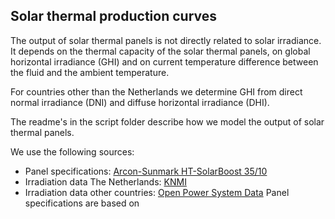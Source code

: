 ## Solar thermal production curves

The output of solar thermal panels is not directly related to solar irradiance. It depends on the thermal capacity of the solar thermal panels, on global horizontal irradiance (GHI) and on current temperature difference between the fluid and the ambient temperature.

For countries other than the Netherlands we determine GHI from direct normal irradiance (DNI) and diffuse horizontal irradiance (DHI).

The readme's in the script folder describe how we model the output of solar thermal panels.

We use the following sources:

* Panel specifications: [Arcon-Sunmark HT-SolarBoost 35/10](https://refman.energytransitionmodel.com/publications/2106)
* Irradiation data The Netherlands: [KNMI](https://knmy.readthedocs.io/en/latest/)
* Irradiation data other countries: [Open Power System Data](https://data.open-power-system-data.org/weather_data/)
Panel specifications are based on 
